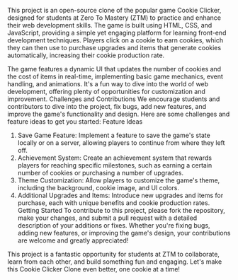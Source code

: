 This project is an open-source clone of the popular game Cookie Clicker, designed for students at Zero To Mastery (ZTM) to practice and enhance their web development skills. The game is built using HTML, CSS, and JavaScript, providing a simple yet engaging platform for learning front-end development techniques. Players click on a cookie to earn cookies, which they can then use to purchase upgrades and items that generate cookies automatically, increasing their cookie production rate.

The game features a dynamic UI that updates the number of cookies and the cost of items in real-time, implementing basic game mechanics, event handling, and animations. It's a fun way to dive into the world of web development, offering plenty of opportunities for customization and improvement.
Challenges and Contributions
We encourage students and contributors to dive into the project, fix bugs, add new features, and improve the game's functionality and design. Here are some challenges and feature ideas to get you started:
Feature Ideas
1. Save Game Feature: Implement a feature to save the game's state locally or on a server, allowing players to continue from where they left off.
2. Achievement System: Create an achievement system that rewards players for reaching specific milestones, such as earning a certain number of cookies or purchasing a number of upgrades.
3. Theme Customization: Allow players to customize the game's theme, including the background, cookie image, and UI colors.
4. Additional Upgrades and Items: Introduce new upgrades and items for purchase, each with unique benefits and cookie production rates.
Getting Started
To contribute to this project, please fork the repository, make your changes, and submit a pull request with a detailed description of your additions or fixes. Whether you're fixing bugs, adding new features, or improving the game's design, your contributions are welcome and greatly appreciated!

This project is a fantastic opportunity for students at ZTM to collaborate, learn from each other, and build something fun and engaging. Let's make this Cookie Clicker Clone even better, one cookie at a time!
